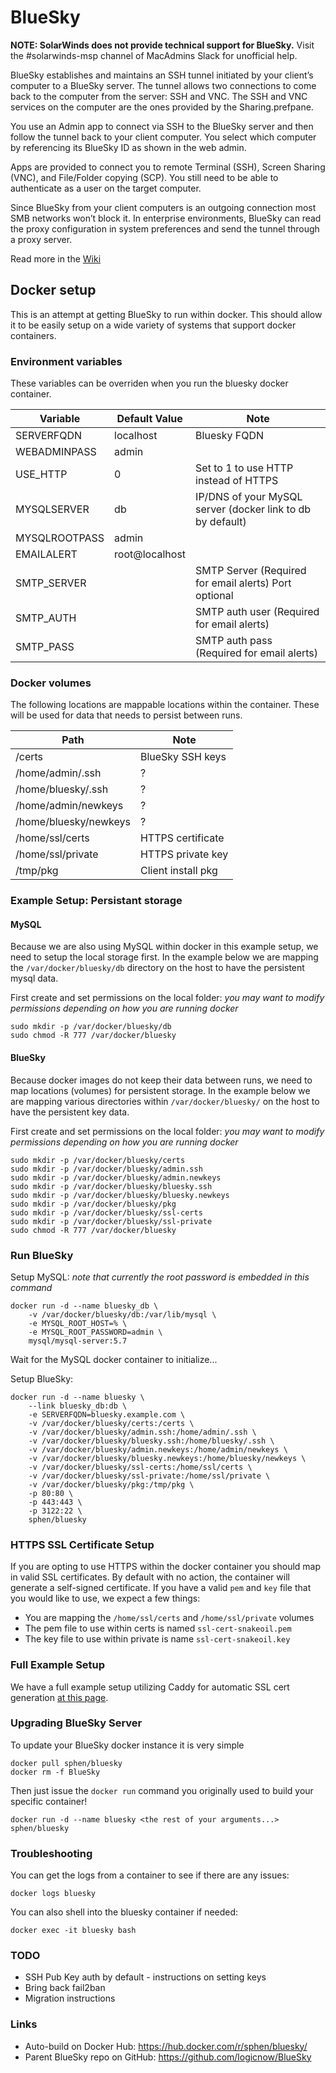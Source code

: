 # BlueSky
**NOTE: SolarWinds does not provide technical support for BlueSky.** Visit the #solarwinds-msp channel of MacAdmins Slack for unofficial help.

BlueSky establishes and maintains an SSH tunnel initiated by your client’s computer to a BlueSky server. The tunnel allows two connections to come back to the computer from the server: SSH and VNC. The SSH and VNC services on the computer are the ones provided by the Sharing.prefpane.

You use an Admin app to connect via SSH to the BlueSky server and then follow the tunnel back to your client computer. You select which computer by referencing its BlueSky ID as shown in the web admin.

Apps are provided to connect you to remote Terminal (SSH), Screen Sharing (VNC), and File/Folder copying (SCP). You still need to be able to authenticate as a user on the target computer.

Since BlueSky from your client computers is an outgoing connection most SMB networks won’t block it. In enterprise environments, BlueSky can read the proxy configuration in system preferences and send the tunnel through a proxy server.

Read more in the [Wiki](https://github.com/logicnow/BlueSky/wiki)

## Docker setup

This is an attempt at getting BlueSky to run within docker.  This should allow it to be easily setup on a wide variety of systems that support docker containers.

### Environment variables

These variables can be overriden when you run the bluesky docker container.

Variable | Default Value | Note
--- | --- | ---
SERVERFQDN | localhost | Bluesky FQDN
WEBADMINPASS | admin | 
USE_HTTP | 0 | Set to 1 to use HTTP instead of HTTPS
MYSQLSERVER | db | IP/DNS of your MySQL server (docker link to db by default)
MYSQLROOTPASS | admin | 
EMAILALERT | root@localhost | 
SMTP_SERVER | | SMTP Server (Required for email alerts) Port optional
SMTP_AUTH | | SMTP auth user (Required for email alerts)
SMTP_PASS | | SMTP auth pass (Required for email alerts)

### Docker volumes

The following locations are mappable locations within the container.  These will be used for data that needs to persist between runs.

Path | Note
--- | ---
/certs | BlueSky SSH keys
/home/admin/.ssh | ?
/home/bluesky/.ssh | ?
/home/admin/newkeys | ?
/home/bluesky/newkeys | ?
/home/ssl/certs | HTTPS certificate
/home/ssl/private | HTTPS private key
/tmp/pkg | Client install pkg

### Example Setup: Persistant storage

#### MySQL

Because we are also using MySQL within docker in this example setup, we need to setup the local storage first.  In the example below we are mapping the `/var/docker/bluesky/db` directory on the host to have the persistent mysql data.

First create and set permissions on the local folder:
_you may want to modify permissions depending on how you are running docker_
```
sudo mkdir -p /var/docker/bluesky/db
sudo chmod -R 777 /var/docker/bluesky
```

#### BlueSky

Because docker images do not keep their data between runs, we need to map locations (volumes) for persistent storage.  In the example below we are mapping various directories within `/var/docker/bluesky/` on the host to have the persistent key data.

First create and set permissions on the local folder:
_you may want to modify permissions depending on how you are running docker_
```
sudo mkdir -p /var/docker/bluesky/certs
sudo mkdir -p /var/docker/bluesky/admin.ssh
sudo mkdir -p /var/docker/bluesky/admin.newkeys
sudo mkdir -p /var/docker/bluesky/bluesky.ssh
sudo mkdir -p /var/docker/bluesky/bluesky.newkeys
sudo mkdir -p /var/docker/bluesky/pkg
sudo mkdir -p /var/docker/bluesky/ssl-certs
sudo mkdir -p /var/docker/bluesky/ssl-private
sudo chmod -R 777 /var/docker/bluesky
```

### Run BlueSky

Setup MySQL:
_note that currently the root password is embedded in this command_
```
docker run -d --name bluesky_db \
	-v /var/docker/bluesky/db:/var/lib/mysql \
	-e MYSQL_ROOT_HOST=% \
	-e MYSQL_ROOT_PASSWORD=admin \
	mysql/mysql-server:5.7
```

Wait for the MySQL docker container to initialize...

Setup BlueSky:
```
docker run -d --name bluesky \
	--link bluesky_db:db \
	-e SERVERFQDN=bluesky.example.com \
	-v /var/docker/bluesky/certs:/certs \
	-v /var/docker/bluesky/admin.ssh:/home/admin/.ssh \
	-v /var/docker/bluesky/bluesky.ssh:/home/bluesky/.ssh \
	-v /var/docker/bluesky/admin.newkeys:/home/admin/newkeys \
	-v /var/docker/bluesky/bluesky.newkeys:/home/bluesky/newkeys \
	-v /var/docker/bluesky/ssl-certs:/home/ssl/certs \
	-v /var/docker/bluesky/ssl-private:/home/ssl/private \
	-v /var/docker/bluesky/pkg:/tmp/pkg \
	-p 80:80 \
	-p 443:443 \
	-p 3122:22 \
	sphen/bluesky
```

### HTTPS SSL Certificate Setup

If you are opting to use HTTPS within the docker container you should map in valid SSL certificates.  By default with no action, the container will generate a self-signed certificate.  If you have a valid `pem` and `key` file that you would like to use, we expect a few things:
- You are mapping the `/home/ssl/certs` and `/home/ssl/private` volumes
- The pem file to use within certs is named `ssl-cert-snakeoil.pem`
- The key file to use within private is name `ssl-cert-snakeoil.key`

### Full Example Setup

We have a full example setup utilizing Caddy for automatic SSL cert generation [at this page](docker/DOCKER_FULL_EXAMPLE.md).

### Upgrading BlueSky Server

To update your BlueSky docker instance it is very simple
```
docker pull sphen/bluesky
docker rm -f BlueSky
```

Then just issue the `docker run` command you originally used to build your specific container!
```
docker run -d --name bluesky <the rest of your arguments...> sphen/bluesky
```

### Troubleshooting

You can get the logs from a container to see if there are any issues:
```
docker logs bluesky
```

You can also shell into the bluesky container if needed:
```
docker exec -it bluesky bash
```

### TODO

- SSH Pub Key auth by default - instructions on setting keys
- Bring back fail2ban
- Migration instructions

### Links

- Auto-build on Docker Hub: https://hub.docker.com/r/sphen/bluesky/
- Parent BlueSky repo on GitHub: https://github.com/logicnow/BlueSky
